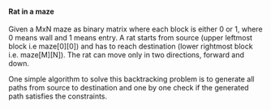 #### Rat in a maze
Given a MxN maze as binary matrix where each block is either 0 or 1, where 0 means wall and 1 means entry. A rat starts from source (upper leftmost block i.e maze[0][0]) and has to reach destination (lower rightmost block i.e. maze[M][N]). The rat can move only in two directions, forward and down. 

One simple algorithm to solve this backtracking problem is to generate all paths from source to destination and one by one check if the generated path satisfies the constraints.
